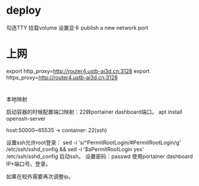 
# deploy

勾选TTY
挂载volume
设置显卡
publish a new network port


# 上网


export http_proxy=http://router4.ustb-ai3d.cn:3128
export https_proxy=http://router4.ustb-ai3d.cn:3128



#
本地映射


启动容器的时候配置端口映射：22转portainer dashboard端口。
apt install openssh-server

host:50000~65535  ->   container:  22(ssh)

设置ssh允许root登录：
sed -i 's/^PermitRootLogin/#PermitRootLogin/g' /etc/ssh/sshd_config && sed -i '$aPermitRootLogin yes' /etc/ssh/sshd_config
启动ssh。
设置密码：passwd
使用portainer dashboard IP+端口号。登录。

如果在校外需要再次调整ip。

